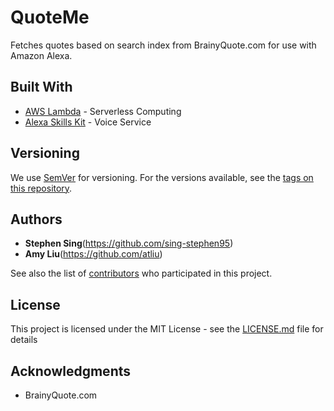 # QuoteMe

Fetches quotes based on search index from BrainyQuote.com for use with Amazon Alexa.

## Built With

* [AWS Lambda](https://aws.amazon.com/lambda/) - Serverless Computing
* [Alexa Skills Kit](https://developer.amazon.com/alexa-skills-kit) - Voice Service

## Versioning

We use [SemVer](http://semver.org/) for versioning. For the versions available, see the [tags on this repository](https://github.com/sing-stephen95/QuoteMe/tags). 

## Authors

* **Stephen Sing**(https://github.com/sing-stephen95)
* **Amy Liu**(https://github.com/atliu)

See also the list of [contributors](https://github.com/sing-stephen95/QuoteMe/graphs/contributors) who participated in this project.

## License

This project is licensed under the MIT License - see the [LICENSE.md](LICENSE.md) file for details

## Acknowledgments

* BrainyQuote.com

